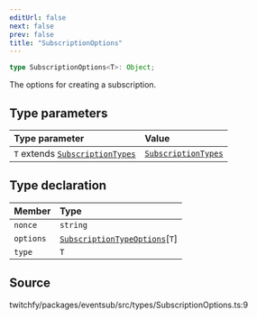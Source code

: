 ```yaml
---
editUrl: false
next: false
prev: false
title: "SubscriptionOptions"
---
```


```ts
type SubscriptionOptions<T>: Object;
```

The options for creating a subscription.

## Type parameters

| Type parameter | Value |
| :------ | :------ |
| `T` extends [`SubscriptionTypes`](/api/eventsub/enumerations/subscriptiontypes/) | [`SubscriptionTypes`](/api/eventsub/enumerations/subscriptiontypes/) |

## Type declaration

| Member | Type |
| :------ | :------ |
| `nonce` | `string` |
| `options` | [`SubscriptionTypeOptions`](/api/eventsub/interfaces/subscriptiontypeoptions/)\[`T`\] |
| `type` | `T` |

## Source

twitchfy/packages/eventsub/src/types/SubscriptionOptions.ts:9
